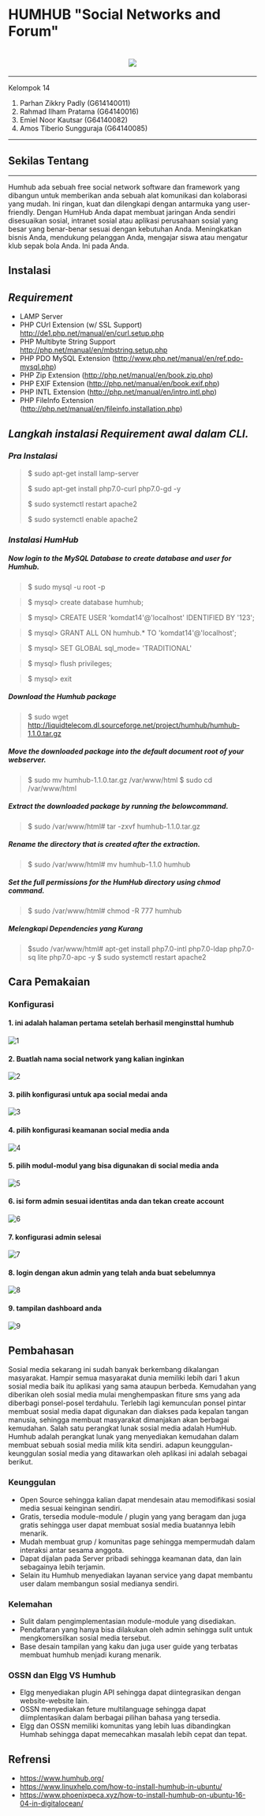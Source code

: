 HUMHUB "Social Networks and Forum"
===================

<h1 align="center"><img src="http://www.comneton.com/images/logos/logo-humhub.jpg"></h1>

----------
Kelompok 14

 1. Parhan Zikkry Padly (G614140011)
 2. Rahmad Ilham Pratama (G64140016)
 3. Emiel Noor Kautsar (G64140082)
 4. Amos Tiberio Sungguraja (G64140085)
 

-------------
## Sekilas Tentang
---
Humhub ada sebuah free social network software dan framework yang dibangun untuk memberikan anda sebuah alat komunikasi dan kolaborasi yang mudah. Ini ringan, kuat dan dilengkapi dengan antarmuka yang user-friendly. Dengan HumHub Anda dapat membuat jaringan Anda sendiri disesuaikan sosial, intranet sosial atau aplikasi perusahaan sosial yang besar yang benar-benar sesuai dengan kebutuhan Anda. Meningkatkan bisnis Anda, mendukung pelanggan Anda, mengajar siswa atau mengatur klub sepak bola Anda. Ini pada Anda.

Instalasi
---

## <i class="icon-pencil">Requirement</i>


 - LAMP Server 
 - PHP CUrl Extension (w/ SSL Support) http://de1.php.net/manual/en/curl.setup.php
 - PHP Multibyte String Support http://php.net/manual/en/mbstring.setup.php
 - PHP PDO MySQL Extension (http://www.php.net/manual/en/ref.pdo-mysql.php)
 - PHP Zip Extension (http://php.net/manual/en/book.zip.php)
 - PHP EXIF Extension (http://php.net/manual/en/book.exif.php)
 - PHP INTL Extension (http://php.net/manual/en/intro.intl.php)
 - PHP FileInfo Extension (http://php.net/manual/en/fileinfo.installation.php)

## <i class="icon-pencil">Langkah instalasi Requirement awal dalam CLI.</i>

### <i class="icon-pencil">Pra Instalasi</i>
> $ sudo apt-get install lamp-server
> 
> $ sudo apt-get install php7.0-curl php7.0-gd -y 
>
> $ sudo systemctl restart apache2
>
> $ sudo systemctl enable apache2 

### <i class="icon-pencil">Instalasi HumHub</i> 
	
##### Now login to the MySQL Database to create database and user for Humhub.
> $ sudo mysql -u root -p

> $ mysql> create database humhub;
	
> $ mysql> CREATE USER 'komdat14'@'localhost' IDENTIFIED BY '123';
	
> $ mysql> GRANT ALL ON humhub.* TO 'komdat14'@'localhost';
	
> $ mysql> SET GLOBAL sql_mode= 'TRADITIONAL'
	 
> $ mysql> flush privileges;
	 
> $ mysql> exit


##### Download the Humhub package
> $ sudo wget http://liquidtelecom.dl.sourceforge.net/project/humhub/humhub-1.1.0.tar.gz

##### Move the downloaded package into the default document root of your webserver.
> $ sudo mv humhub-1.1.0.tar.gz /var/www/html
> $ sudo cd /var/www/html 

##### Extract the downloaded package by running the belowcommand.
> $ sudo /var/www/html# tar -zxvf humhub-1.1.0.tar.gz

##### Rename the directory that is created after the extraction.
> $ sudo /var/www/html# mv humhub-1.1.0 humhub


##### Set the full permissions for the HumHub directory using chmod command.
> $ sudo /var/www/html# chmod -R 777 humhub 

##### <i class="icon-pencil">Melengkapi Dependencies yang Kurang</i> 
> $sudo /var/www/html# apt-get install php7.0-intl php7.0-ldap php7.0-sq
lite php7.0-apc -y
> $ sudo systemctl restart apache2 
	
## Cara Pemakaian

### Konfigurasi

#### 1. ini adalah halaman pertama setelah berhasil menginsttal humhub
![1](https://github.com/emielnk/projek_komdat/blob/master/image/1.PNG)
	
#### 2. Buatlah nama social network yang kalian inginkan
![2](https://github.com/emielnk/projek_komdat/blob/master/image/2.PNG)
	
#### 3. pilih konfigurasi untuk apa social medai anda
![3](https://github.com/emielnk/projek_komdat/blob/master/image/3.PNG)

#### 4. pilih konfigurasi keamanan social media anda
![4](https://github.com/emielnk/projek_komdat/blob/master/image/4.PNG)

#### 5. pilih modul-modul yang bisa digunakan di social media anda
![5](https://github.com/emielnk/projek_komdat/blob/master/image/5.PNG)

#### 6. isi form admin sesuai identitas anda dan tekan create account
![6](https://github.com/emielnk/projek_komdat/blob/master/image/6.PNG)

#### 7. konfigurasi admin selesai
![7](https://github.com/emielnk/projek_komdat/blob/master/image/7.PNG)

#### 8. login dengan akun admin yang telah anda buat sebelumnya
![8](https://github.com/emielnk/projek_komdat/blob/master/image/8.PNG)

#### 9. tampilan dashboard anda
![9](https://github.com/emielnk/projek_komdat/blob/master/image/9.PNG)

## Pembahasan
Sosial media sekarang ini sudah banyak berkembang dikalangan masyarakat. Hampir semua masyarakat dunia memiliki lebih dari 1 akun sosial media baik itu aplikasi yang sama ataupun berbeda. Kemudahan yang diberikan oleh sosial media mulai menghempaskan fiture sms yang ada diberbagi ponsel-posel terdahulu. Terlebih lagi kemunculan ponsel pintar membuat sosial media dapat digunakan dan diakses pada kepalan tangan manusia, sehingga membuat masyarakat dimanjakan akan berbagai kemudahan. Salah satu perangkat lunak sosial media adalah HumHub. Humhub adalah perangkat lunak yang menyediakan kemudahan dalam membuat sebuah sosial media milik kita sendiri. adapun keunggulan-keunggulan sosial media yang ditawarkan oleh aplikasi ini adalah sebagai berikut.
### Keunggulan
-	Open Source sehingga kalian dapat mendesain atau memodifikasi sosial media sesuai keinginan sendiri.
-	Gratis, tersedia module-module / plugin yang yang beragam dan juga gratis sehingga user dapat membuat sosial media buatannya lebih menarik.
-	Mudah membuat grup / komunitas page sehingga mempermudah dalam interaksi antar sesama anggota.
-	Dapat dijalan pada Server pribadi sehingga keamanan data, dan lain sebagainya lebih terjamin.
-	Selain itu Humhub menyediakan layanan service yang dapat membantu user dalam membangun sosial medianya sendiri.

### Kelemahan
-	Sulit dalam pengimplementasian module-module yang disediakan.
-	Pendaftaran yang hanya bisa dilakukan oleh admin sehingga sulit untuk mengkomersilkan sosial media tersebut.
-	Base desain tampilan yang kaku dan juga user guide yang terbatas membuat humhub menjadi kurang menarik.

### OSSN dan Elgg VS Humhub
-	Elgg menyediakan plugin API sehingga dapat diintegrasikan dengan website-website lain.
-	OSSN menyediakan feture multilanguage sehingga dapat diimplentasikan dalam berbagai pilihan bahasa yang tersedia.
-	Elgg dan OSSN memiliki komunitas yang lebih luas dibandingkan Humhab sehingga dapat memecahkan masalah lebih cepat dan tepat.

## Refrensi
-	https://www.humhub.org/
-	https://www.linuxhelp.com/how-to-install-humhub-in-ubuntu/
-	https://www.phoenixpeca.xyz/how-to-install-humhub-on-ubuntu-16-04-in-digitalocean/
